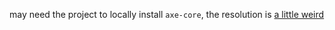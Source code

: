may need the project to locally install `axe-core`, the resolution is
[a little weird](https://github.com/dequelabs/axe-cli/blob/819eaf299affdcb9e8e9ec76b843e231778612c1/lib/utils.js)
